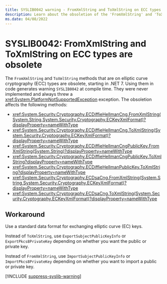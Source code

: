 ```yaml
---
title: SYSLIB0042 warning - FromXmlString and ToXmlString on ECC types are obsolete
description: Learn about the obsoletion of the 'FromXmlString' and 'ToXmlString' methods on ECC types that generates compile-time warning SYSLIB0042.
ms.date: 04/08/2022
---
```

# SYSLIB0042: FromXmlString and ToXmlString on ECC types are obsolete

The `FromXmlString` and `ToXmlString` methods that are on elliptic curve cryptography (ECC) types are obsolete, starting in .NET 7. Using them in code generates warning `SYSLIB0042` at compile time. They were never implemented and always threw a <xref:System.PlatformNotSupportedException> exception. The obsoletion affects the following methods:

- <xref:System.Security.Cryptography.ECDiffieHellmanCng.FromXmlString(System.String,System.Security.Cryptography.ECKeyXmlFormat)?displayProperty=nameWithType>
- <xref:System.Security.Cryptography.ECDiffieHellmanCng.ToXmlString(System.Security.Cryptography.ECKeyXmlFormat)?displayProperty=nameWithType>
- <xref:System.Security.Cryptography.ECDiffieHellmanCngPublicKey.FromXmlString(System.String)?displayProperty=nameWithType>
- <xref:System.Security.Cryptography.ECDiffieHellmanCngPublicKey.ToXmlString?displayProperty=nameWithType>
- <xref:System.Security.Cryptography.ECDiffieHellmanPublicKey.ToXmlString?displayProperty=nameWithType>
- <xref:System.Security.Cryptography.ECDsaCng.FromXmlString(System.String,System.Security.Cryptography.ECKeyXmlFormat)?displayProperty=nameWithType>
- <xref:System.Security.Cryptography.ECDsaCng.ToXmlString(System.Security.Cryptography.ECKeyXmlFormat)?displayProperty=nameWithType>

## Workaround

Use a standard data format for exchanging elliptic curve (EC) keys.

Instead of `ToXmlString`, use `ExportSubjectPublicKeyInfo` or `ExportPkcs8PrivateKey` depending on whether you want the public or private key.

Instead of `FromXmlString`, use `ImportSubjectPublicKeyInfo` or `ImportPkcs8PrivateKey` depending on whether you want to import a public or private key.

[!INCLUDE [suppress-syslib-warning](includes/suppress-syslib-warning.md)]

